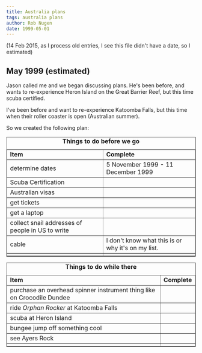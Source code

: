 ```yaml
---
title: Australia plans
tags: australia plans
author: Rob Nugen
date: 1999-05-01
---
```

<p class="note">(14 Feb 2015, as I process old entries, I see this file didn't have a date, so I estimated)</p>

## May 1999 (estimated)

<p>Jason called me and we began discussing plans.  He's been before, and wants to re-experience Heron Island on the Great Barrier Reef, but this time scuba certified.

<p>I've been before and want to re-experience Katoomba Falls, but this time when their roller coaster is open (Australian summer).

<p>So we created the following plan:

<table border="1">
<caption><b>Things to do before we go</b></caption>
<tr><td><b>Item</b></td><td><b>Complete</b></td></tr>
<tr><td>determine dates</td><td>5 November 1999 - 11 December 1999</td></tr>
<tr><td>Scuba Certification</td><td> </td></tr>
<tr><td>Australian visas</td><td> </td></tr>
<tr><td>get tickets</td><td> </td></tr>
<tr><td>get a laptop</td><td> </td></tr>
<tr><td>collect snail addresses of people in US to write</td><td> </td></tr>
<tr><td>cable</td><td>I don't know what this is or why it's on my list.</td></tr>

<tr><td> </td><td> </td></tr>
</table>

<p><table border="1">
<caption><b>Things to do while there</b></caption>
<tr><td><b>Item</b></td><td><b>Complete</b></td></tr>
<tr><td>purchase an overhead spinner instrument thing like on Crocodile Dundee</td><td> </td></tr>
<tr><td>ride <em>Orphan Rocker</em> at Katoomba Falls</td><td> </td></tr>
<tr><td>scuba at Heron Island</td><td> </td></tr>
<tr><td>bungee jump off something cool</td><td> </td></tr>
<tr><td>see Ayers Rock</td><td> </td></tr>
<tr><td> </td><td> </td></tr>
</table>
